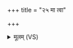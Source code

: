 +++
title = "२५ मा त्वा"

+++
<details><summary>मूलम् (VS)</summary>

मा त्वा॑ वृ॒क्षःसं बा॑धिष्ट॒ मा दे॒वी पृ॑थि॒वी म॒ही। लो॒कं पि॒तृषु॑ वि॒त्त्वैध॑स्व य॒मरा॑जसु॥
</details>